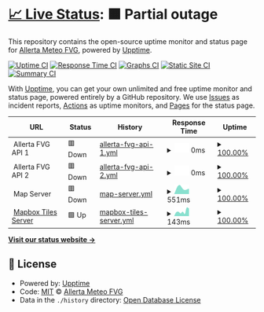 # [📈 Live Status](https://allertafvg.eu.org): <!--live status--> **🟧 Partial outage**

This repository contains the open-source uptime monitor and status page for [Allerta Meteo FVG](https://allertafvg.eu.org), powered by [Upptime](https://github.com/upptime/upptime).

[![Uptime CI](https://github.com/allertafvg/status/workflows/Uptime%20CI/badge.svg)](https://github.com/upptime/upptime/actions?query=workflow%3A%22Uptime+CI%22)
[![Response Time CI](https://github.com/allertafvg/status/workflows/Response%20Time%20CI/badge.svg)](https://github.com/upptime/upptime/actions?query=workflow%3A%22Response+Time+CI%22)
[![Graphs CI](https://github.com/allertafvg/status/workflows/Graphs%20CI/badge.svg)](https://github.com/upptime/upptime/actions?query=workflow%3A%22Graphs+CI%22)
[![Static Site CI](https://github.com/allertafvg/status/workflows/Static%20Site%20CI/badge.svg)](https://github.com/upptime/upptime/actions?query=workflow%3A%22Static+Site+CI%22)
[![Summary CI](https://github.com/allertafvg/status/workflows/Summary%20CI/badge.svg)](https://github.com/upptime/upptime/actions?query=workflow%3A%22Summary+CI%22)

With [Upptime](https://upptime.js.org), you can get your own unlimited and free uptime monitor and status page, powered entirely by a GitHub repository. We use [Issues](https://github.com/allertafvg/status/issues) as incident reports, [Actions](https://github.com/allertafvg/status/actions) as uptime monitors, and [Pages](https://allertafvg.eu.org) for the status page.

<!--start: status pages-->
<!-- This summary is generated by Upptime (https://github.com/upptime/upptime) -->
<!-- Do not edit this manually, your changes will be overwritten -->
<!-- prettier-ignore -->
| URL | Status | History | Response Time | Uptime |
| --- | ------ | ------- | ------------- | ------ |
| <img alt="" src="https://favicons.githubusercontent.com/null" height="13"> Allerta FVG API 1 | 🟥 Down | [allerta-fvg-api-1.yml](https://github.com/allertafvg/status/commits/HEAD/history/allerta-fvg-api-1.yml) | <details><summary><img alt="Response time graph" src="./graphs/allerta-fvg-api-1/response-time-week.png" height="20"> 0ms</summary><br><a href="https://status.allertafvg.eu.org/history/allerta-fvg-api-1"><img alt="Response time 821" src="https://img.shields.io/endpoint?url=https%3A%2F%2Fraw.githubusercontent.com%2Fallertafvg%2Fstatus%2FHEAD%2Fapi%2Fallerta-fvg-api-1%2Fresponse-time.json"></a><br><a href="https://status.allertafvg.eu.org/history/allerta-fvg-api-1"><img alt="24-hour response time 0" src="https://img.shields.io/endpoint?url=https%3A%2F%2Fraw.githubusercontent.com%2Fallertafvg%2Fstatus%2FHEAD%2Fapi%2Fallerta-fvg-api-1%2Fresponse-time-day.json"></a><br><a href="https://status.allertafvg.eu.org/history/allerta-fvg-api-1"><img alt="7-day response time 0" src="https://img.shields.io/endpoint?url=https%3A%2F%2Fraw.githubusercontent.com%2Fallertafvg%2Fstatus%2FHEAD%2Fapi%2Fallerta-fvg-api-1%2Fresponse-time-week.json"></a><br><a href="https://status.allertafvg.eu.org/history/allerta-fvg-api-1"><img alt="30-day response time 0" src="https://img.shields.io/endpoint?url=https%3A%2F%2Fraw.githubusercontent.com%2Fallertafvg%2Fstatus%2FHEAD%2Fapi%2Fallerta-fvg-api-1%2Fresponse-time-month.json"></a><br><a href="https://status.allertafvg.eu.org/history/allerta-fvg-api-1"><img alt="1-year response time 826" src="https://img.shields.io/endpoint?url=https%3A%2F%2Fraw.githubusercontent.com%2Fallertafvg%2Fstatus%2FHEAD%2Fapi%2Fallerta-fvg-api-1%2Fresponse-time-year.json"></a></details> | <details><summary><a href="https://status.allertafvg.eu.org/history/allerta-fvg-api-1">100.00%</a></summary><a href="https://status.allertafvg.eu.org/history/allerta-fvg-api-1"><img alt="All-time uptime 100.00%" src="https://img.shields.io/endpoint?url=https%3A%2F%2Fraw.githubusercontent.com%2Fallertafvg%2Fstatus%2FHEAD%2Fapi%2Fallerta-fvg-api-1%2Fuptime.json"></a><br><a href="https://status.allertafvg.eu.org/history/allerta-fvg-api-1"><img alt="24-hour uptime 100.00%" src="https://img.shields.io/endpoint?url=https%3A%2F%2Fraw.githubusercontent.com%2Fallertafvg%2Fstatus%2FHEAD%2Fapi%2Fallerta-fvg-api-1%2Fuptime-day.json"></a><br><a href="https://status.allertafvg.eu.org/history/allerta-fvg-api-1"><img alt="7-day uptime 100.00%" src="https://img.shields.io/endpoint?url=https%3A%2F%2Fraw.githubusercontent.com%2Fallertafvg%2Fstatus%2FHEAD%2Fapi%2Fallerta-fvg-api-1%2Fuptime-week.json"></a><br><a href="https://status.allertafvg.eu.org/history/allerta-fvg-api-1"><img alt="30-day uptime 100.00%" src="https://img.shields.io/endpoint?url=https%3A%2F%2Fraw.githubusercontent.com%2Fallertafvg%2Fstatus%2FHEAD%2Fapi%2Fallerta-fvg-api-1%2Fuptime-month.json"></a><br><a href="https://status.allertafvg.eu.org/history/allerta-fvg-api-1"><img alt="1-year uptime 100.00%" src="https://img.shields.io/endpoint?url=https%3A%2F%2Fraw.githubusercontent.com%2Fallertafvg%2Fstatus%2FHEAD%2Fapi%2Fallerta-fvg-api-1%2Fuptime-year.json"></a></details>
| <img alt="" src="https://favicons.githubusercontent.com/null" height="13"> Allerta FVG API 2 | 🟥 Down | [allerta-fvg-api-2.yml](https://github.com/allertafvg/status/commits/HEAD/history/allerta-fvg-api-2.yml) | <details><summary><img alt="Response time graph" src="./graphs/allerta-fvg-api-2/response-time-week.png" height="20"> 0ms</summary><br><a href="https://status.allertafvg.eu.org/history/allerta-fvg-api-2"><img alt="Response time 1569" src="https://img.shields.io/endpoint?url=https%3A%2F%2Fraw.githubusercontent.com%2Fallertafvg%2Fstatus%2FHEAD%2Fapi%2Fallerta-fvg-api-2%2Fresponse-time.json"></a><br><a href="https://status.allertafvg.eu.org/history/allerta-fvg-api-2"><img alt="24-hour response time 0" src="https://img.shields.io/endpoint?url=https%3A%2F%2Fraw.githubusercontent.com%2Fallertafvg%2Fstatus%2FHEAD%2Fapi%2Fallerta-fvg-api-2%2Fresponse-time-day.json"></a><br><a href="https://status.allertafvg.eu.org/history/allerta-fvg-api-2"><img alt="7-day response time 0" src="https://img.shields.io/endpoint?url=https%3A%2F%2Fraw.githubusercontent.com%2Fallertafvg%2Fstatus%2FHEAD%2Fapi%2Fallerta-fvg-api-2%2Fresponse-time-week.json"></a><br><a href="https://status.allertafvg.eu.org/history/allerta-fvg-api-2"><img alt="30-day response time 0" src="https://img.shields.io/endpoint?url=https%3A%2F%2Fraw.githubusercontent.com%2Fallertafvg%2Fstatus%2FHEAD%2Fapi%2Fallerta-fvg-api-2%2Fresponse-time-month.json"></a><br><a href="https://status.allertafvg.eu.org/history/allerta-fvg-api-2"><img alt="1-year response time 1467" src="https://img.shields.io/endpoint?url=https%3A%2F%2Fraw.githubusercontent.com%2Fallertafvg%2Fstatus%2FHEAD%2Fapi%2Fallerta-fvg-api-2%2Fresponse-time-year.json"></a></details> | <details><summary><a href="https://status.allertafvg.eu.org/history/allerta-fvg-api-2">100.00%</a></summary><a href="https://status.allertafvg.eu.org/history/allerta-fvg-api-2"><img alt="All-time uptime 100.00%" src="https://img.shields.io/endpoint?url=https%3A%2F%2Fraw.githubusercontent.com%2Fallertafvg%2Fstatus%2FHEAD%2Fapi%2Fallerta-fvg-api-2%2Fuptime.json"></a><br><a href="https://status.allertafvg.eu.org/history/allerta-fvg-api-2"><img alt="24-hour uptime 100.00%" src="https://img.shields.io/endpoint?url=https%3A%2F%2Fraw.githubusercontent.com%2Fallertafvg%2Fstatus%2FHEAD%2Fapi%2Fallerta-fvg-api-2%2Fuptime-day.json"></a><br><a href="https://status.allertafvg.eu.org/history/allerta-fvg-api-2"><img alt="7-day uptime 100.00%" src="https://img.shields.io/endpoint?url=https%3A%2F%2Fraw.githubusercontent.com%2Fallertafvg%2Fstatus%2FHEAD%2Fapi%2Fallerta-fvg-api-2%2Fuptime-week.json"></a><br><a href="https://status.allertafvg.eu.org/history/allerta-fvg-api-2"><img alt="30-day uptime 100.00%" src="https://img.shields.io/endpoint?url=https%3A%2F%2Fraw.githubusercontent.com%2Fallertafvg%2Fstatus%2FHEAD%2Fapi%2Fallerta-fvg-api-2%2Fuptime-month.json"></a><br><a href="https://status.allertafvg.eu.org/history/allerta-fvg-api-2"><img alt="1-year uptime 100.00%" src="https://img.shields.io/endpoint?url=https%3A%2F%2Fraw.githubusercontent.com%2Fallertafvg%2Fstatus%2FHEAD%2Fapi%2Fallerta-fvg-api-2%2Fuptime-year.json"></a></details>
| <img alt="" src="https://favicons.githubusercontent.com/null" height="13"> Map Server | 🟥 Down | [map-server.yml](https://github.com/allertafvg/status/commits/HEAD/history/map-server.yml) | <details><summary><img alt="Response time graph" src="./graphs/map-server/response-time-week.png" height="20"> 551ms</summary><br><a href="https://status.allertafvg.eu.org/history/map-server"><img alt="Response time 3273" src="https://img.shields.io/endpoint?url=https%3A%2F%2Fraw.githubusercontent.com%2Fallertafvg%2Fstatus%2FHEAD%2Fapi%2Fmap-server%2Fresponse-time.json"></a><br><a href="https://status.allertafvg.eu.org/history/map-server"><img alt="24-hour response time 0" src="https://img.shields.io/endpoint?url=https%3A%2F%2Fraw.githubusercontent.com%2Fallertafvg%2Fstatus%2FHEAD%2Fapi%2Fmap-server%2Fresponse-time-day.json"></a><br><a href="https://status.allertafvg.eu.org/history/map-server"><img alt="7-day response time 551" src="https://img.shields.io/endpoint?url=https%3A%2F%2Fraw.githubusercontent.com%2Fallertafvg%2Fstatus%2FHEAD%2Fapi%2Fmap-server%2Fresponse-time-week.json"></a><br><a href="https://status.allertafvg.eu.org/history/map-server"><img alt="30-day response time 1322" src="https://img.shields.io/endpoint?url=https%3A%2F%2Fraw.githubusercontent.com%2Fallertafvg%2Fstatus%2FHEAD%2Fapi%2Fmap-server%2Fresponse-time-month.json"></a><br><a href="https://status.allertafvg.eu.org/history/map-server"><img alt="1-year response time 2671" src="https://img.shields.io/endpoint?url=https%3A%2F%2Fraw.githubusercontent.com%2Fallertafvg%2Fstatus%2FHEAD%2Fapi%2Fmap-server%2Fresponse-time-year.json"></a></details> | <details><summary><a href="https://status.allertafvg.eu.org/history/map-server">100.00%</a></summary><a href="https://status.allertafvg.eu.org/history/map-server"><img alt="All-time uptime 100.00%" src="https://img.shields.io/endpoint?url=https%3A%2F%2Fraw.githubusercontent.com%2Fallertafvg%2Fstatus%2FHEAD%2Fapi%2Fmap-server%2Fuptime.json"></a><br><a href="https://status.allertafvg.eu.org/history/map-server"><img alt="24-hour uptime 100.00%" src="https://img.shields.io/endpoint?url=https%3A%2F%2Fraw.githubusercontent.com%2Fallertafvg%2Fstatus%2FHEAD%2Fapi%2Fmap-server%2Fuptime-day.json"></a><br><a href="https://status.allertafvg.eu.org/history/map-server"><img alt="7-day uptime 100.00%" src="https://img.shields.io/endpoint?url=https%3A%2F%2Fraw.githubusercontent.com%2Fallertafvg%2Fstatus%2FHEAD%2Fapi%2Fmap-server%2Fuptime-week.json"></a><br><a href="https://status.allertafvg.eu.org/history/map-server"><img alt="30-day uptime 100.00%" src="https://img.shields.io/endpoint?url=https%3A%2F%2Fraw.githubusercontent.com%2Fallertafvg%2Fstatus%2FHEAD%2Fapi%2Fmap-server%2Fuptime-month.json"></a><br><a href="https://status.allertafvg.eu.org/history/map-server"><img alt="1-year uptime 100.00%" src="https://img.shields.io/endpoint?url=https%3A%2F%2Fraw.githubusercontent.com%2Fallertafvg%2Fstatus%2FHEAD%2Fapi%2Fmap-server%2Fuptime-year.json"></a></details>
| <img alt="" src="https://favicons.githubusercontent.com/api.mapbox.com" height="13"> [Mapbox Tiles Server](https://api.mapbox.com/styles/v1/mapbox/streets-v11/tiles/256/) | 🟩 Up | [mapbox-tiles-server.yml](https://github.com/allertafvg/status/commits/HEAD/history/mapbox-tiles-server.yml) | <details><summary><img alt="Response time graph" src="./graphs/mapbox-tiles-server/response-time-week.png" height="20"> 143ms</summary><br><a href="https://status.allertafvg.eu.org/history/mapbox-tiles-server"><img alt="Response time 189" src="https://img.shields.io/endpoint?url=https%3A%2F%2Fraw.githubusercontent.com%2Fallertafvg%2Fstatus%2FHEAD%2Fapi%2Fmapbox-tiles-server%2Fresponse-time.json"></a><br><a href="https://status.allertafvg.eu.org/history/mapbox-tiles-server"><img alt="24-hour response time 232" src="https://img.shields.io/endpoint?url=https%3A%2F%2Fraw.githubusercontent.com%2Fallertafvg%2Fstatus%2FHEAD%2Fapi%2Fmapbox-tiles-server%2Fresponse-time-day.json"></a><br><a href="https://status.allertafvg.eu.org/history/mapbox-tiles-server"><img alt="7-day response time 143" src="https://img.shields.io/endpoint?url=https%3A%2F%2Fraw.githubusercontent.com%2Fallertafvg%2Fstatus%2FHEAD%2Fapi%2Fmapbox-tiles-server%2Fresponse-time-week.json"></a><br><a href="https://status.allertafvg.eu.org/history/mapbox-tiles-server"><img alt="30-day response time 171" src="https://img.shields.io/endpoint?url=https%3A%2F%2Fraw.githubusercontent.com%2Fallertafvg%2Fstatus%2FHEAD%2Fapi%2Fmapbox-tiles-server%2Fresponse-time-month.json"></a><br><a href="https://status.allertafvg.eu.org/history/mapbox-tiles-server"><img alt="1-year response time 173" src="https://img.shields.io/endpoint?url=https%3A%2F%2Fraw.githubusercontent.com%2Fallertafvg%2Fstatus%2FHEAD%2Fapi%2Fmapbox-tiles-server%2Fresponse-time-year.json"></a></details> | <details><summary><a href="https://status.allertafvg.eu.org/history/mapbox-tiles-server">100.00%</a></summary><a href="https://status.allertafvg.eu.org/history/mapbox-tiles-server"><img alt="All-time uptime 100.00%" src="https://img.shields.io/endpoint?url=https%3A%2F%2Fraw.githubusercontent.com%2Fallertafvg%2Fstatus%2FHEAD%2Fapi%2Fmapbox-tiles-server%2Fuptime.json"></a><br><a href="https://status.allertafvg.eu.org/history/mapbox-tiles-server"><img alt="24-hour uptime 100.00%" src="https://img.shields.io/endpoint?url=https%3A%2F%2Fraw.githubusercontent.com%2Fallertafvg%2Fstatus%2FHEAD%2Fapi%2Fmapbox-tiles-server%2Fuptime-day.json"></a><br><a href="https://status.allertafvg.eu.org/history/mapbox-tiles-server"><img alt="7-day uptime 100.00%" src="https://img.shields.io/endpoint?url=https%3A%2F%2Fraw.githubusercontent.com%2Fallertafvg%2Fstatus%2FHEAD%2Fapi%2Fmapbox-tiles-server%2Fuptime-week.json"></a><br><a href="https://status.allertafvg.eu.org/history/mapbox-tiles-server"><img alt="30-day uptime 100.00%" src="https://img.shields.io/endpoint?url=https%3A%2F%2Fraw.githubusercontent.com%2Fallertafvg%2Fstatus%2FHEAD%2Fapi%2Fmapbox-tiles-server%2Fuptime-month.json"></a><br><a href="https://status.allertafvg.eu.org/history/mapbox-tiles-server"><img alt="1-year uptime 100.00%" src="https://img.shields.io/endpoint?url=https%3A%2F%2Fraw.githubusercontent.com%2Fallertafvg%2Fstatus%2FHEAD%2Fapi%2Fmapbox-tiles-server%2Fuptime-year.json"></a></details>

<!--end: status pages-->

[**Visit our status website →**](https://allertafvg.eu.org)

## 📄 License

- Powered by: [Upptime](https://github.com/upptime/upptime)
- Code: [MIT](./LICENSE) © [Allerta Meteo FVG](https://allertafvg.eu.org)
- Data in the `./history` directory: [Open Database License](https://opendatacommons.org/licenses/odbl/1-0/)
